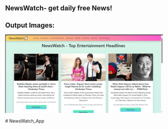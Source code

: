 ## NewsWatch- get daily free News! 

## Output Images:

![Screenshot](Screenshot.png)

#   N e w s W a t c h _ A p p 
 
 